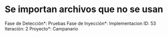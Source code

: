 # Se importan archivos que no se usan

Fase de Detección*: Pruebas
Fase de Inyección*: Implementacion
ID: 53
Iteración: 2
Proyecto*: Campanario